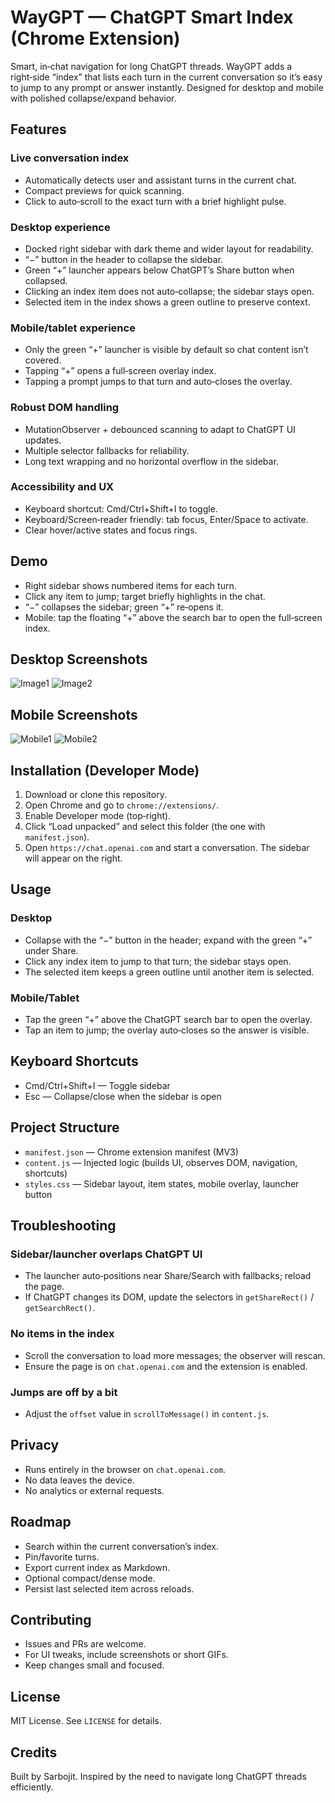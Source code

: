 # WayGPT — ChatGPT Smart Index (Chrome Extension)

Smart, in‑chat navigation for long ChatGPT threads. WayGPT adds a right‑side “index” that lists each turn in the current conversation so it’s easy to jump to any prompt or answer instantly. Designed for desktop and mobile with polished collapse/expand behavior.

## Features

### Live conversation index
- Automatically detects user and assistant turns in the current chat.
- Compact previews for quick scanning.
- Click to auto‑scroll to the exact turn with a brief highlight pulse.


### Desktop experience
- Docked right sidebar with dark theme and wider layout for readability.
- “−” button in the header to collapse the sidebar.
- Green “+” launcher appears below ChatGPT’s Share button when collapsed.
- Clicking an index item does not auto‑collapse; the sidebar stays open.
- Selected item in the index shows a green outline to preserve context.

### Mobile/tablet experience
- Only the green “+” launcher is visible by default so chat content isn’t covered.
- Tapping “+” opens a full‑screen overlay index.
- Tapping a prompt jumps to that turn and auto‑closes the overlay.

### Robust DOM handling
- MutationObserver + debounced scanning to adapt to ChatGPT UI updates.
- Multiple selector fallbacks for reliability.
- Long text wrapping and no horizontal overflow in the sidebar.

### Accessibility and UX
- Keyboard shortcut: Cmd/Ctrl+Shift+I to toggle.
- Keyboard/Screen‑reader friendly: tab focus, Enter/Space to activate.
- Clear hover/active states and focus rings.

## Demo
- Right sidebar shows numbered items for each turn.
- Click any item to jump; target briefly highlights in the chat.
- “−” collapses the sidebar; green “+” re‑opens it.
- Mobile: tap the floating “+” above the search bar to open the full‑screen index.

 ## Desktop Screenshots 

 ![Image1](https://github.com/user-attachments/assets/1f419f8b-6ad7-4b09-8bca-1ba84aecd13e)
 ![Image2](https://github.com/user-attachments/assets/3694a789-57e9-4547-98c1-e0ae7d2944dd)

 ## Mobile Screenshots
  
 ![Mobile1](https://github.com/user-attachments/assets/41b92492-5e2d-4fbf-8ad5-d8c6dea7ac4b)
 ![Mobile2](https://github.com/user-attachments/assets/b631bcc0-de1f-4b23-a21a-25ff2cdefa37)

## Installation (Developer Mode)

1. Download or clone this repository.
2. Open Chrome and go to `chrome://extensions/`.
3. Enable Developer mode (top‑right).
4. Click “Load unpacked” and select this folder (the one with `manifest.json`).
5. Open `https://chat.openai.com` and start a conversation. The sidebar will appear on the right.

## Usage

### Desktop
- Collapse with the “−” button in the header; expand with the green “+” under Share.
- Click any index item to jump to that turn; the sidebar stays open.
- The selected item keeps a green outline until another item is selected.

### Mobile/Tablet
- Tap the green “+” above the ChatGPT search bar to open the overlay.
- Tap an item to jump; the overlay auto‑closes so the answer is visible.

## Keyboard Shortcuts
- Cmd/Ctrl+Shift+I — Toggle sidebar  
- Esc — Collapse/close when the sidebar is open

## Project Structure
- `manifest.json` — Chrome extension manifest (MV3)
- `content.js` — Injected logic (builds UI, observes DOM, navigation, shortcuts)
- `styles.css` — Sidebar layout, item states, mobile overlay, launcher button

## Troubleshooting

### Sidebar/launcher overlaps ChatGPT UI
- The launcher auto‑positions near Share/Search with fallbacks; reload the page.
- If ChatGPT changes its DOM, update the selectors in `getShareRect()` / `getSearchRect()`.

### No items in the index
- Scroll the conversation to load more messages; the observer will rescan.
- Ensure the page is on `chat.openai.com` and the extension is enabled.

### Jumps are off by a bit
- Adjust the `offset` value in `scrollToMessage()` in `content.js`.

## Privacy
- Runs entirely in the browser on `chat.openai.com`.
- No data leaves the device.
- No analytics or external requests.

## Roadmap
- Search within the current conversation’s index.
- Pin/favorite turns.
- Export current index as Markdown.
- Optional compact/dense mode.
- Persist last selected item across reloads.

## Contributing
- Issues and PRs are welcome.
- For UI tweaks, include screenshots or short GIFs.
- Keep changes small and focused.

## License
MIT License. See `LICENSE` for details.

## Credits
Built by Sarbojit. Inspired by the need to navigate long ChatGPT threads efficiently.
